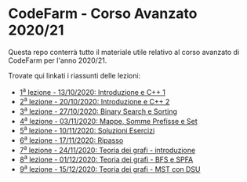# CodeFarm - Corso Avanzato 2020/21

Questa repo conterrà tutto il materiale utile relativo al corso avanzato di CodeFarm per l'anno 2020/21.

Trovate qui linkati i riassunti delle lezioni:
* [1<sup>a</sup> lezione - 13/10/2020: Introduzione e C++ 1](lezioni/lezione1/lezione1.md)
* [2<sup>a</sup> lezione - 20/10/2020: Introduzione e C++ 2](lezioni/lezione2/lezione2.md)
* [3<sup>a</sup> lezione - 27/10/2020: Binary Search e Sorting](lezioni/lezione3/lezione3.md)
* [4<sup>a</sup> lezione - 03/11/2020: Mappe, Somme Prefisse e Set](lezioni/lezione4/lezione4.md)
* [5<sup>a</sup> lezione - 10/11/2020: Soluzioni Esercizi](lezioni/lezione5/lezione5.md)
* [6<sup>a</sup> lezione - 17/11/2020: Ripasso](lezioni/lezione6/lezione6.md)
* [7<sup>a</sup> lezione - 24/11/2020: Teoria dei grafi - introduzione](lezioni/lezione7/lezione7.md)
* [8<sup>a</sup> lezione - 01/12/2020: Teoria dei grafi - BFS e SPFA](lezioni/lezione8/lezione8.md)
* [9<sup>a</sup> lezione - 15/12/2020: Teoria dei grafi - MST con DSU](lezioni/lezione9/lezione9.md)